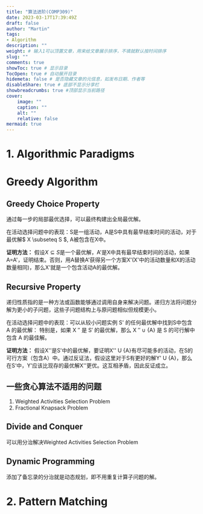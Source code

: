 ```yaml
---
title: "算法进阶(COMP309)"
date: 2023-03-17T17:39:49Z
draft: false
author: "Martin"
tags: 
- Algorithm
description: ""
weight: # 输入1可以顶置文章，用来给文章展示排序，不填就默认按时间排序
slug: ""
comments: true
showToc: true # 显示目录
TocOpen: true # 自动展开目录
hidemeta: false # 是否隐藏文章的元信息，如发布日期、作者等
disableShare: true # 底部不显示分享栏
showbreadcrumbs: true #顶部显示当前路径
cover:
    image: ""
    caption: ""
    alt: ""
    relative: false
mermaid: true
---
```

# 1. Algorithmic Paradigms
# Greedy Algorithm
## Greedy Choice Property
通过每一步的局部最优选择，可以最终构建出全局最优解。

在活动选择问题中的表现：S是一组活动，A是S中具有最早结束时间的活动，对于最优解$ X \subseteq S $, A被包含在X中。

**证明方法：**
假设$X \subseteq S$是一个最优解，A'是X中具有最早结束时间的活动，如果A=A'，证明结束。否则，用A替换A'获得另一个方案X'(X'中的活动数量和X的活动数量相同)，那么X'就是一个包含活动A的最优解。
## Recursive Property
递归性质指的是一种方法或函数能够通过调用自身来解决问题。递归方法将问题分解为更小的子问题，这些子问题结构上与原问题相似但规模更小。

在活动选择问题中的表现：可以从较小问题实例 S' 的任何最优解中找到S中包含 A 的最优解： 特别是，如果 X ′′ 是 S′ 的最优解，那么 X ′′ ∪ {A} 是 S 的可行解中包含 A 的最佳解。

**证明方法：**
假设X''是S'中的最优解，要证明X'' U {A}有尽可能多的活动，在S的可行方案（包含A）中。通过反证法，假设这里对于S有更好的解Y' U {A}，那么在S‘中，Y'应该比现存的最优解X''更优。这互相矛盾，因此反证成立。

## 一些贪心算法不适用的问题
1. Weighted Activities Selection Problem
2. Fractional Knapsack Problem

## Divide and Conquer
可以用分治解决Weighted Activities Selection Problem

## Dynamic Programming
添加了备忘录的分治就是动态规划，即不用重复计算子问题的解。
# 2. Pattern Matching
